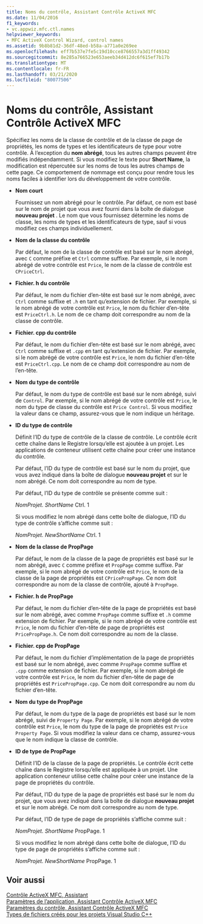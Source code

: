 ```yaml
---
title: Noms du contrôle, Assistant Contrôle ActiveX MFC
ms.date: 11/04/2016
f1_keywords:
- vc.appwiz.mfc.ctl.names
helpviewer_keywords:
- MFC ActiveX Control Wizard, control names
ms.assetid: 9b8b81d2-36df-48ed-b58a-a771a0e269ee
ms.openlocfilehash: eff7b537e7fe5c19d10cce8766557a3d1ff49342
ms.sourcegitcommit: 8e285a766523e653aeeb34d412dc6f615ef7b17b
ms.translationtype: MT
ms.contentlocale: fr-FR
ms.lasthandoff: 03/21/2020
ms.locfileid: "80077506"
---
```

# <a name="control-names-mfc-activex-control-wizard"></a>Noms du contrôle, Assistant Contrôle ActiveX MFC

Spécifiez les noms de la classe de contrôle et de la classe de page de propriétés, les noms de types et les identificateurs de type pour votre contrôle. À l’exception du **nom abrégé**, tous les autres champs peuvent être modifiés indépendamment. Si vous modifiez le texte pour **Short Name**, la modification est répercutée sur les noms de tous les autres champs de cette page. Ce comportement de nommage est conçu pour rendre tous les noms faciles à identifier lors du développement de votre contrôle.

- **Nom court**

   Fournissez un nom abrégé pour le contrôle. Par défaut, ce nom est basé sur le nom de projet que vous avez fourni dans la boîte de dialogue **nouveau projet** . Le nom que vous fournissez détermine les noms de classe, les noms de types et les identificateurs de type, sauf si vous modifiez ces champs individuellement.

- **Nom de la classe du contrôle**

   Par défaut, le nom de la classe de contrôle est basé sur le nom abrégé, avec `C` comme préfixe et `Ctrl` comme suffixe. Par exemple, si le nom abrégé de votre contrôle est `Price`, le nom de la classe de contrôle est `CPriceCtrl`.

- **Fichier. h du contrôle**

   Par défaut, le nom du fichier d’en-tête est basé sur le nom abrégé, avec `Ctrl` comme suffixe et `.h` en tant qu’extension de fichier. Par exemple, si le nom abrégé de votre contrôle est `Price`, le nom du fichier d’en-tête est `PriceCtrl.h`. Le nom de ce champ doit correspondre au nom de la classe de contrôle.

- **Fichier. cpp du contrôle**

   Par défaut, le nom du fichier d’en-tête est basé sur le nom abrégé, avec `Ctrl` comme suffixe et `.cpp` en tant qu’extension de fichier. Par exemple, si le nom abrégé de votre contrôle est `Price`, le nom du fichier d’en-tête est `PriceCtrl.cpp`. Le nom de ce champ doit correspondre au nom de l’en-tête.

- **Nom du type de contrôle**

   Par défaut, le nom du type de contrôle est basé sur le nom abrégé, suivi de `Control`. Par exemple, si le nom abrégé de votre contrôle est `Price`, le nom du type de classe du contrôle est `Price Control`. Si vous modifiez la valeur dans ce champ, assurez-vous que le nom indique un héritage.

- **ID du type de contrôle**

   Définit l’ID du type de contrôle de la classe de contrôle. Le contrôle écrit cette chaîne dans le Registre lorsqu’elle est ajoutée à un projet. Les applications de conteneur utilisent cette chaîne pour créer une instance du contrôle.

   Par défaut, l’ID du type de contrôle est basé sur le nom du projet, que vous avez indiqué dans la boîte de dialogue **nouveau projet** et sur le nom abrégé. Ce nom doit correspondre au nom de type.

   Par défaut, l’ID du type de contrôle se présente comme suit :

   *NomProjet. ShortName* Ctrl. 1

   Si vous modifiez le nom abrégé dans cette boîte de dialogue, l’ID du type de contrôle s’affiche comme suit :

   *NomProjet. NewShortName* Ctrl. 1

- **Nom de la classe de PropPage**

   Par défaut, le nom de la classe de la page de propriétés est basé sur le nom abrégé, avec `C` comme préfixe et `PropPage` comme suffixe. Par exemple, si le nom abrégé de votre contrôle est `Price`, le nom de la classe de la page de propriétés est `CPricePropPage`. Ce nom doit correspondre au nom de la classe de contrôle, ajouté à `PropPage`.

- **Fichier. h de PropPage**

   Par défaut, le nom du fichier d’en-tête de la page de propriétés est basé sur le nom abrégé, avec comme `PropPage` comme suffixe et `.h` comme extension de fichier. Par exemple, si le nom abrégé de votre contrôle est `Price`, le nom du fichier d’en-tête de page de propriétés est `PricePropPage.h`. Ce nom doit correspondre au nom de la classe.

- **Fichier. cpp de PropPage**

   Par défaut, le nom du fichier d’implémentation de la page de propriétés est basé sur le nom abrégé, avec comme `PropPage` comme suffixe et `.cpp` comme extension de fichier. Par exemple, si le nom abrégé de votre contrôle est `Price`, le nom du fichier d’en-tête de page de propriétés est `PricePropPage.cpp`. Ce nom doit correspondre au nom du fichier d’en-tête.

- **Nom du type de PropPage**

   Par défaut, le nom du type de la page de propriétés est basé sur le nom abrégé, suivi de `Property Page`. Par exemple, si le nom abrégé de votre contrôle est `Price`, le nom du type de la page de propriétés est `Price Property Page`. Si vous modifiez la valeur dans ce champ, assurez-vous que le nom indique la classe de contrôle.

- **ID de type de PropPage**

   Définit l’ID de la classe de la page de propriétés. Le contrôle écrit cette chaîne dans le Registre lorsqu’elle est appliquée à un projet. Une application conteneur utilise cette chaîne pour créer une instance de la page de propriétés du contrôle.

   Par défaut, l’ID du type de la page de propriétés est basé sur le nom du projet, que vous avez indiqué dans la boîte de dialogue **nouveau projet** et sur le nom abrégé. Ce nom doit correspondre au nom de type.

   Par défaut, l’ID de type de page de propriétés s’affiche comme suit :

   *NomProjet. ShortName* PropPage. 1

   Si vous modifiez le nom abrégé dans cette boîte de dialogue, l’ID du type de page de propriétés s’affiche comme suit :

   *NomProjet. NewShortName* PropPage. 1

## <a name="see-also"></a>Voir aussi

[Contrôle ActiveX MFC, Assistant](../../mfc/reference/mfc-activex-control-wizard.md)<br/>
[Paramètres de l’application, Assistant Contrôle ActiveX MFC](../../mfc/reference/application-settings-mfc-activex-control-wizard.md)<br/>
[Paramètres du contrôle, Assistant Contrôle ActiveX MFC](../../mfc/reference/control-settings-mfc-activex-control-wizard.md)<br/>
[Types de fichiers créés pour les projets Visual Studio C++](../../build/reference/file-types-created-for-visual-cpp-projects.md)
